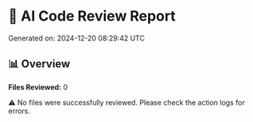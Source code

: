 # 🤖 AI Code Review Report

Generated on: 2024-12-20 08:29:42 UTC

## 📊 Overview

**Files Reviewed:** 0

⚠️ No files were successfully reviewed. Please check the action logs for errors.


